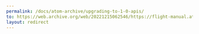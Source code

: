 ```yaml
---
permalink: /docs/atom-archive/upgrading-to-1-0-apis/
to: https://web.archive.org/web/20221215062546/https://flight-manual.atom.io/upgrading-to-1-0-apis/
layout: redirect
---
```

